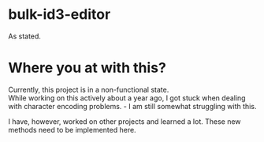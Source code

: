 # bulk-id3-editor
As stated.


# Where you at with this?
Currently, this project is in a non-functional state.  
While working on this actively about a year ago, I got stuck when dealing with character encoding problems. - I am still somewhat struggling with this.

I have, however, worked on other projects and learned a lot. These new methods need to be implemented here.